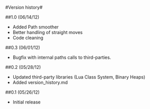 #Version history#

##1.0 (06/14/12)
* Added Path smoother
* Better handling of straight moves
* Code cleaning

##0.3 (06/01/12)
* Bugfix with internal paths calls to third-parties.

##0.2 (05/28/12)
* Updated third-party libraries (Lua Class System, Binary Heaps)
* Added version_history.md

##0.1 (05/26/12)
* Initial release
			
